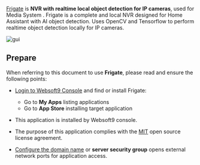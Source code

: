 [Frigate](https://frigate.video) is **NVR with realtime local object detection for IP cameras**, used for Media System . Frigate is a complete and local NVR designed for Home Assistant with AI object detection. Uses OpenCV and Tensorflow to perform realtime object detection locally for IP cameras.


![gui](https://libs.websoft9.com/Websoft9/DocsPicture/zh/frigate/frigate-gui-websoft9.png)


## Prepare

When referring to this document to use **Frigate**, please read and ensure the following points:

- [Login to Websoft9 Console](./login-console) and find or install Frigate:
  - Go to **My Apps** listing applications 
  - Go to **App Store** installing target application

- This application is installed by Websoft9 console.


- The purpose of this application complies with the [MIT](https://opensource.org/licenses/MIT) open source license agreement.


- [Configure the domain name](./domain-set) or **server security group** opens external network ports for application access.
